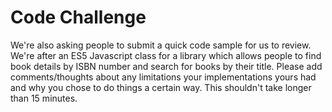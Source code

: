 # Code Challenge
We're also asking people to submit a quick code sample for us to review. We're after an ES5 Javascript class for a library which allows people to find book details by ISBN number and search for books by their title. Please add comments/thoughts about any limitations your implementations yours had and why you chose to do things a certain way. This shouldn't take longer than 15 minutes.
